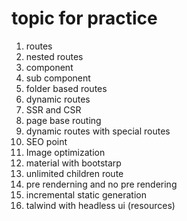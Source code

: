 # topic for practice
1. routes 
2. nested routes
3. component
4. sub component
5. folder based routes
6. dynamic routes
7. SSR and CSR
8. page base routing
9. dynamic routes with special routes
10. SEO point
11. Image optimization
12. material with bootstarp
13. unlimited children route
14. pre renderning and no pre rendering
15. incremental static generation
16. talwind with headless ui (resources)
